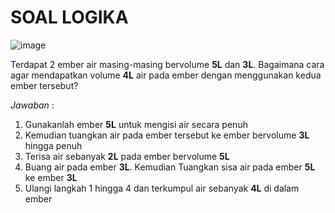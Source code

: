 # SOAL LOGIKA

![image](https://user-images.githubusercontent.com/91021512/186868645-4d424d7c-1038-402b-95e1-550a65910a02.png)

Terdapat 2 ember air masing-masing bervolume **5L** dan **3L**. Bagaimana cara agar mendapatkan volume **4L** air pada ember dengan menggunakan kedua ember tersebut?

_Jawaban_ :

1. Gunakanlah ember **5L** untuk mengisi air secara penuh
2. Kemudian tuangkan air pada ember tersebut ke ember bervolume **3L** hingga penuh
3. Terisa air sebanyak **2L** pada ember bervolume **5L**
4. Buang air pada ember **3L**. Kemudian Tuangkan sisa air pada ember **5L** ke ember **3L**
5. Ulangi langkah 1 hingga 4 dan terkumpul air sebanyak **4L** di dalam ember
